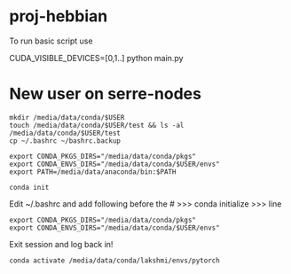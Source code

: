 # proj-hebbian
To run basic script use

CUDA_VISIBLE_DEVICES=[0,1..] python main.py

# New user on serre-nodes
```
mkdir /media/data/conda/$USER
touch /media/data/conda/$USER/test && ls -al /media/data/conda/$USER/test
cp ~/.bashrc ~/bashrc.backup

export CONDA_PKGS_DIRS="/media/data/conda/pkgs"
export CONDA_ENVS_DIRS="/media/data/conda/$USER/envs"
export PATH=/media/data/anaconda/bin:$PATH

conda init
```

Edit ~/.bashrc and add following before the # >>> conda initialize >>> line
```
export CONDA_PKGS_DIRS="/media/data/conda/pkgs"
export CONDA_ENVS_DIRS="/media/data/conda/$USER/envs"
```
Exit session and log back in!

```
conda activate /media/data/conda/lakshmi/envs/pytorch
```
